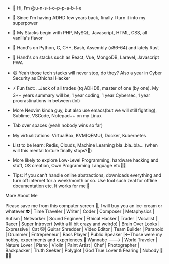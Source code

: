 - 👋 Hi, I’m @u-n-s-t-o-p-p-a-b-l-e
- 👀 Since I'm having ADHD few years back, finally I turn it into my superpower
- 🌱 My Stacks begin with PHP, MySQL, Javascript, HTML, CSS, all vanilla's flavor
- 👀 Hand's on Python, C, C++, Bash, Assembly (x86-64) and lately Rust
- 👀 Hand's on stacks such as React, Vue, MongoDB, Laravel, Javascript PWA
- 😄 Yeah those tech stacks will never stop, do they? Also a year in Cyber Security as Ethichal Hacker
- ⚡ Fun fact: ...Jack of all trades (tq ADHD!), master of one (by one). My 3++ years summary will be, 1 year coding, 1 year Cybersec, 1 year procrastinations in between (lol)

- More Neovim kinda guy, but also use emacs(but we will still fighting), Sublime, VSCode, Notepad++ on my Linux
- Tab over spaces (yeah nobody wins so far)
- My virtualizations: VirtualBox, KVM(QEMU), Docker, Kubernetes
- List to be learn: Redis, Clouds, Machine Learning bla..bla..bla... (when will this mental torture finally stops?👀)
- More likely to explore Low-Level Programming, hardware hacking and stuff, OS creation, Own Programming Language etc👀👀

- Tips: if you can't handle online abstractions, downloads everything and turn off internet for a week/month or so. Use tool such zeal for offline documentation etc. It works for me 👀

More About Me

Please save me from this computer screen 👀, I will buy you an ice-cream or whatever 👽 | Time Traveler | Writer | Coder | Composer | Metaphysics | Sufism | Networker |  Sound Engineer | Ethical Hacker | Trader | Vocalist | Racer | Super Introvert (with a lil bit crazy and weirdo) | Brain Over Looks | Expressive | Cat 😼| Guitar Shredder | Video Editor | Team Builder | Paranoid | Drummer | Entrepreneur | Bass Player | Public Speaker |<--Those were my hobby, experiments and experiences.🥰   Wannabe ---> | World Traveler | Nature Lover | Piano | Violin | Paint Artist | Chef | Photographer | Backpacker | Truth Seeker | Polyglot |  God True Lover & Fearing | Nobody 🤔😂🤷


<!---
u-n-s-t-o-p-p-a-b-l-e/u-n-s-t-o-p-p-a-b-l-e is a ✨ special ✨ repository because its `README.md` (this file) appears on your GitHub profile.
You can click the Preview link to take a look at your changes.
--->
